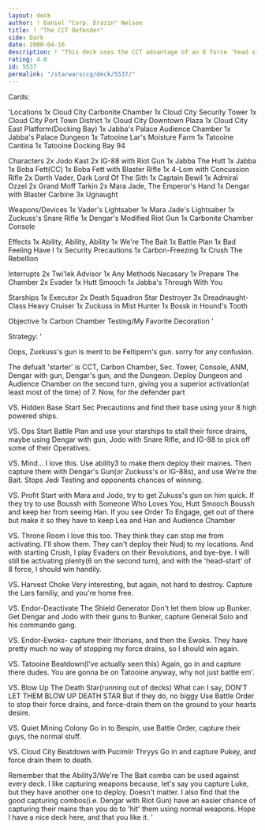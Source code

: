 ```yaml
---
layout: deck
author: ! Daniel "Corp. Drazin" Nelson
title: ! "The CCT Defender"
side: Dark
date: 2000-04-16
description: ! "This deck uses the CCT advantage of an 8 force 'head start' to destroy the opponents chances of winning."
rating: 4.0
id: 5537
permalink: "/starwarsccg/deck/5537/"
---
```

Cards: 

'Locations
1x Cloud City Carbonite Chamber
1x Cloud City Security Tower
1x Cloud City Port Town District
1x Cloud City Downtown Plaza
1x Cloud City East Platform(Docking Bay)
1x Jabba's Palace Audience Chamber
1x Jabba's Palace Dungeon
1x Tatooine Lar's Moisture Farm
1x Tatooine Cantina
1x Tatooine Docking Bay 94

Characters
2x Jodo Kast
2x IG-88 with Riot Gun
1x Jabba The Hutt
1x Jabba
1x Boba Fett(CC)
1x Boba Fett with Blaster Rifle
1x 4-Lom with Concussion Rifle
2x Darth Vader, Dark Lord Of The Sith
1x Captain Bewil
1x Admiral Ozzel
2x Grand Moff Tarkin
2x Mara Jade, The Emperor's Hand
1x Dengar with Blaster Carbine
3x Ugnaught

Weapons/Devices
1x Vader's Lightsaber
1x Mara Jade's Lightsaber
1x Zuckuss's Snare Rifle
1x Dengar's Modified Riot Gun
1x Carbonite Chamber Console

Effects
1x Ability, Ability, Ability
1x We're The Bait
1x Battle Plan
1x Bad Feeling Have I
1x Security Precautions
1x Carbon-Freezing
1x Crush The Rebellion

Interrupts
2x Twi'lek Advisor
1x Any Methods Necasary
1x Prepare The Chamber
2x Evader
1x Hutt Smooch
1x Jabba's Through With You

Starships
1x Executor
2x Death Squadron Star Destroyer
3x Dreadnaught-Class Heavy Cruiser
1x Zuckuss in Mist Hunter
1x Bossk in Hound's Tooth

Objective
1x Carbon Chamber Testing/My Favorite Decoration
'

Strategy: '

Oops, Zuxkuss's gun is ment to be Feltipern's gun. sorry for any confusion.

The defualt 'starter' is CCT, Carbon Chamber, Sec. Tower, Console, ANM, Dengar with gun, Dengar's gun, and the Dungeon. Deploy Dungeon and Audience Chamber on the second turn, giving you a superior activation(at least most of the time) of 7. Now, for the defender part

VS. Hidden Base Start Sec Precautions and find their base using your 8 high powered ships.

VS. Ops Start Battle Plan and use your starships to stall their force drains, maybe using Dengar with gun, Jodo with Snare Rifle, and IG-88 to pick off some of their Operatives.

VS. Mind... I love this. Use ability3 to make them deploy their maines. Then capture them with Dengar's Gun(or Zuckuss's or IG-88s), and use We're the Bait. Stops Jedi Testing and opponents chances of winning.

VS. Profit Start with Mara and Jodo, try to get Zukuss's gun on him quick. If they try to use Boussh with Someone Who Loves You, Hutt Smooch Boussh and keep her from seeing Han. If you see Order To Engage, get out of there but make it so they have to keep Lea and Han and Audience Chamber

VS. Throne Room I love this too. They think they can stop me from activating. I'll show them. They can't deploy their Nudj to my locations. And with starting Crush, I play Evaders on their Revolutions, and bye-bye. I will still be activating plenty(6 on the second turn), and with the 'head-start' of 8 force, I should win handily.

VS. Harvest Choke Very interesting, but again, not hard to destroy. Capture the Lars familiy, and you're home free.

VS. Endor-Deactivate The Shield Generator Don't let them blow up Bunker. Get Dengar and Jodo with their guns to Bunker, capture General Solo and his commando gang.

VS. Endor-Ewoks- capture their Ithorians, and then the Ewoks. They have pretty much no way of stopping my force drains, so I should win again.

VS. Tatooine Beatdown(I've actually seen this) Again, go in and capture there dudes. You are gonna be on Tatooine anyway, why not just battle em'.

VS. Blow Up The Death Star(running out of decks) What can  I say, DON'T LET THEM BLOW UP DEATH STAR But if they do, no biggy Use Battle Order to stop their force drains, and force-drain them on the ground to your hearts desire.

VS. Quiet Mining Colony Go in to Bespin, use Battle Order, capture their guys, the normal stuff.

VS. Cloud City Beatdown with Pucimiir Thryys Go in and capture Pukey, and force drain them to death.

Remember that the Ability3/We're The Bait combo can be used against every deck. I like capturing weapons because, let's say you capture Luke, but they have another one to deploy. Doesn't matter. I also find that the good capturing combos(i.e. Dengar with Riot Gun) have an easier chance of capturing their mains than you do to 'hit' them using normal weapons. Hope I have a nice deck here, and that you like it.  '
